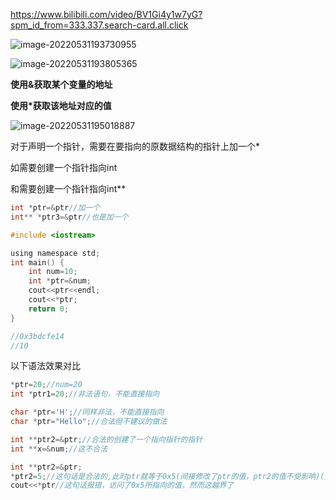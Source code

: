 https://www.bilibili.com/video/BV1Gi4y1w7yG?spm_id_from=333.337.search-card.all.click

![image-20220531193730955](https://github.xutongxin.me/https://raw.githubusercontent.com/xutongxin1/PictureBed/master/img0/image-20220531193730955.png)

![image-20220531193805365](https://github.xutongxin.me/https://raw.githubusercontent.com/xutongxin1/PictureBed/master/img0/image-20220531193805365.png)

**使用&获取某个变量的地址**

**使用*获取该地址对应的值**



![image-20220531195018887](https://github.xutongxin.me/https://raw.githubusercontent.com/xutongxin1/PictureBed/master/img0/image-20220531195018887.png)

对于声明一个指针，需要在要指向的原数据结构的指针上加一个*



如需要创建一个指针指向int

和需要创建一个指针指向int**

```c
int *ptr=&ptr//加一个
int** *ptr3=&ptr//也是加一个
```

```c
#include <iostream>

using namespace std;
int main() {
    int num=10;
    int *ptr=&num;
    cout<<ptr<<endl;
    cout<<*ptr;
    return 0;
}

//0x3bdcfe14
//10
```



以下语法效果对比

```c
*ptr=20;//num=20
int *ptr1=20;//非法语句，不能直接指向
```

```c
char *ptr='H';//同样非法，不能直接指向
char *ptr="Hello";//合法但不建议的做法
```

```c
int **ptr2=&ptr;//合法的创建了一个指向指针的指针
int **x=&num;//这不合法
```

```c
int **ptr2=&ptr;
*ptr2=5;//这句话是合法的,此时ptr就等于0x5(间接修改了ptr的值，ptr2的值不受影响)(因为确实不是该ptr2啊，*代表其指向的值啊)
cout<<*ptr//这句话报错，访问了0x5所指向的值，然而这越界了
```

